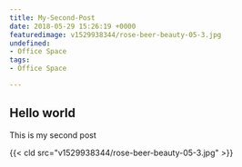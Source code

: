 ```yaml
---
title: My-Second-Post
date: 2018-05-29 15:26:19 +0000
featuredimage: v1529938344/rose-beer-beauty-05-3.jpg
undefined:
- Office Space
tags:
- Office Space

---
```

## Hello world

This is my second post

{{< cld src="v1529938344/rose-beer-beauty-05-3.jpg" >}}
